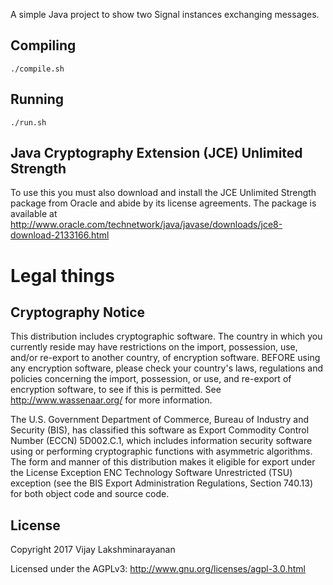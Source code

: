 A simple Java project to show two Signal instances exchanging
messages.

## Compiling

    ./compile.sh

## Running

    ./run.sh

## Java Cryptography Extension (JCE) Unlimited Strength

To use this you must also download and install the JCE Unlimited
Strength package from Oracle and abide by its license agreements.  The
package is available at http://www.oracle.com/technetwork/java/javase/downloads/jce8-download-2133166.html

# Legal things
## Cryptography Notice

This distribution includes cryptographic software. The country in
which you currently reside may have restrictions on the import,
possession, use, and/or re-export to another country, of encryption
software.  BEFORE using any encryption software, please check your
country's laws, regulations and policies concerning the import,
possession, or use, and re-export of encryption software, to see if
this is permitted.  See <http://www.wassenaar.org/> for more
information.

The U.S. Government Department of Commerce, Bureau of Industry and
Security (BIS), has classified this software as Export Commodity
Control Number (ECCN) 5D002.C.1, which includes information security
software using or performing cryptographic functions with asymmetric
algorithms.  The form and manner of this distribution makes it
eligible for export under the License Exception ENC Technology
Software Unrestricted (TSU) exception (see the BIS Export
Administration Regulations, Section 740.13) for both object code and
source code.

## License

Copyright 2017 Vijay Lakshminarayanan

Licensed under the AGPLv3: http://www.gnu.org/licenses/agpl-3.0.html
